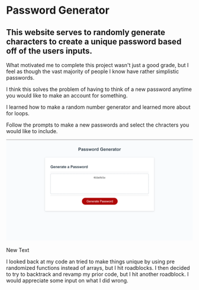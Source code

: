 # Password Generator

## This website serves to randomly generate characters to create a unique password based off of the users inputs.

What motivated me to complete this project wasn't just a good grade, but I feel as though the vast majority of people I know have rather simplistic passwords.

I think this solves the problem of having to think of a new password anytime you would like to make an account for something.

I learned how to make a random number generator and learned more about for loops.

Follow the prompts to make a new passwords and select the chracters you would like to include.

![Getting Started](images/passgen.png)

New Text

I looked back at my code an tried to make things unique by using pre randomized functions instead of arrays, but I hit roadblocks. I then decided to try to backtrack and revamp my prior code, but I hit another roadblock. I would appreciate some input on what I did wrong.
